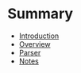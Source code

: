 # Summary

- [Introduction](README.md)
- [Overview](overview.md)
- [Parser](parser.md)
- [Notes](NOTES.md)
